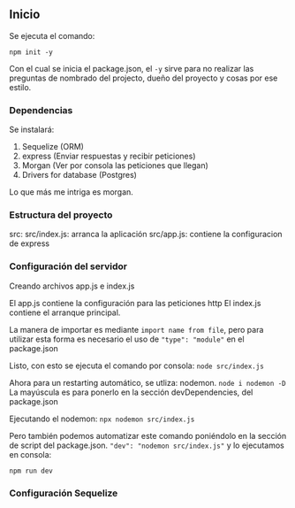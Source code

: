 ## Inicio

Se ejecuta el comando: 
    
    npm init -y 

Con el cual se inicia el package.json, el `-y` sirve para no realizar las
preguntas de nombrado del projecto, dueño del proyecto y cosas por ese estilo.

### Dependencias

Se instalará:

1. Sequelize (ORM)
2. express (Enviar respuestas y recibir peticiones)
3. Morgan (Ver por consola las peticiones que llegan)
4. Drivers for database (Postgres)

Lo que más me intriga es morgan.

### Estructura del proyecto

src:
src/index.js: arranca la aplicación
src/app.js: contiene la configuracion de express

### Configuración del servidor 

Creando archivos app.js e index.js

El app.js contiene la configuración para las peticiones http
El index.js contiene el arranque principal.

La manera de importar es mediante `import name from file`, pero para utilizar esta
forma es necesario el uso de `"type": "module"` en el package.json

Listo, con esto se ejecuta el comando por consola: `node src/index.js`

Ahora para un restarting automático, se utliza: nodemon. `node i nodemon -D` La mayúscula
es para ponerlo en la sección devDependencies, del package.json

Ejecutando el nodemon: `npx nodemon src/index.js`

Pero también podemos automatizar este comando poniéndolo en la sección de script del
package.json. `"dev": "nodemon src/index.js"` y lo ejecutamos en consola: 

    npm run dev

### Configuración Sequelize


